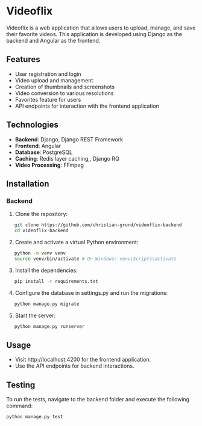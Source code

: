 # Videoflix

Videoflix is a web application that allows users to upload, manage, and save their favorite videos. This application is developed using Django as the backend and Angular as the frontend.

## Features

-   User registration and login
-   Video upload and management
-   Creation of thumbnails and screenshots
-   Video conversion to various resolutions
-   Favorites feature for users
-   API endpoints for interaction with the frontend application

## Technologies

-   **Backend**: Django, Django REST Framework
-   **Frontend**: Angular
-   **Database**: PostgreSQL
-   **Caching**: Redis layer caching,, Django RQ
-   **Video Processing**: FFmpeg

## Installation

### Backend

1. Clone the repository:

```bash
   git clone https://github.com/christian-grund/videoflix-backend
   cd videoflix-backend
```

2. Create and activate a virtual Python environment:

```bash
   python -m venv venv
   source venv/bin/activate # On Windows: venv\Scripts\activate
```

3. Install the dependencies:

```bash
   pip install -r requirements.txt
```

4. Configure the database in settings.py and run the migrations:

```bash
   python manage.py migrate
```

5. Start the server:

```bash
   python manage.py runserver
```

## Usage

-   Visit http://localhost:4200 for the frontend application.
-   Use the API endpoints for backend interactions.

## Testing

To run the tests, navigate to the backend folder and execute the following command:

```bash
python manage.py test
```
